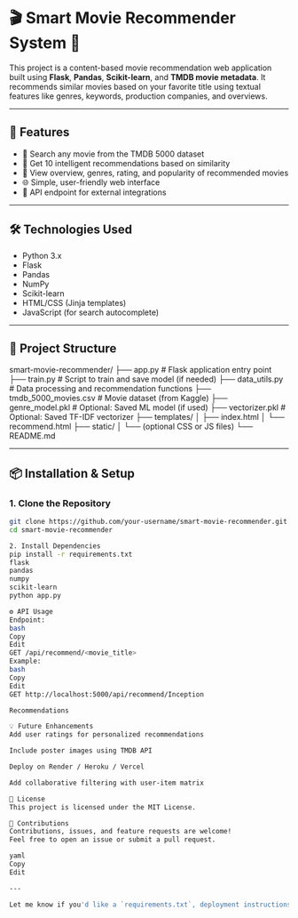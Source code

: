 # 🎬 Smart Movie Recommender System 🎥

This project is a content-based movie recommendation web application built using **Flask**, **Pandas**, **Scikit-learn**, and **TMDB movie metadata**. It recommends similar movies based on your favorite title using textual features like genres, keywords, production companies, and overviews.

---

## 🚀 Features

- 🔎 Search any movie from the TMDB 5000 dataset
- 🎯 Get 10 intelligent recommendations based on similarity
- 📖 View overview, genres, rating, and popularity of recommended movies
- 🌐 Simple, user-friendly web interface
- 📱 API endpoint for external integrations

---

## 🛠️ Technologies Used

- Python 3.x
- Flask
- Pandas
- NumPy
- Scikit-learn
- HTML/CSS (Jinja templates)
- JavaScript (for search autocomplete)

---

## 📁 Project Structure
smart-movie-recommender/
├── app.py # Flask application entry point
├── train.py # Script to train and save model (if needed)
├── data_utils.py # Data processing and recommendation functions
├── tmdb_5000_movies.csv # Movie dataset (from Kaggle)
├── genre_model.pkl # Optional: Saved ML model (if used)
├── vectorizer.pkl # Optional: Saved TF-IDF vectorizer
├── templates/
│ ├── index.html
│ └── recommend.html
├── static/
│ └── (optional CSS or JS files)
└── README.md

---

## 📦 Installation & Setup

### 1. Clone the Repository
```bash
git clone https://github.com/your-username/smart-movie-recommender.git
cd smart-movie-recommender

2. Install Dependencies
pip install -r requirements.txt
flask
pandas
numpy
scikit-learn
python app.py

⚙️ API Usage
Endpoint:
bash
Copy
Edit
GET /api/recommend/<movie_title>
Example:
bash
Copy
Edit
GET http://localhost:5000/api/recommend/Inception

Recommendations

💡 Future Enhancements
Add user ratings for personalized recommendations

Include poster images using TMDB API

Deploy on Render / Heroku / Vercel

Add collaborative filtering with user-item matrix

📝 License
This project is licensed under the MIT License.

🤝 Contributions
Contributions, issues, and feature requests are welcome!
Feel free to open an issue or submit a pull request.

yaml
Copy
Edit

---

Let me know if you'd like a `requirements.txt`, deployment instructions (Render/Vercel/Heroku), or GitHub Actions workflow too.
